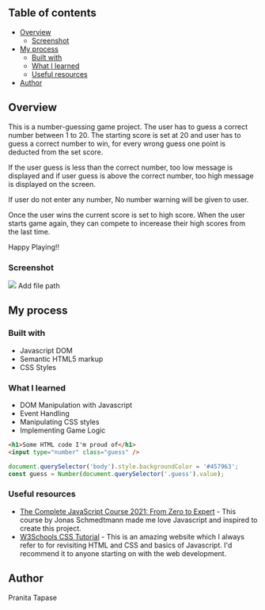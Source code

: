
## Table of contents

- [Overview](#overview)
  - [Screenshot](#screenshot)
- [My process](#my-process)
  - [Built with](#built-with)
  - [What I learned](#what-i-learned)
  - [Useful resources](#useful-resources)
- [Author](#author)


## Overview

This is a number-guessing game project. The user has to guess a correct number between 1 to 20. The starting score is set at 20 and user has to guess a correct number to win, for every wrong guess one point is deducted from the set score. 

If the user guess is less than the correct number, too low message is displayed and if user guess is above the correct number, too high message is displayed on the screen.

If user do not enter any number, No number warning will be given to user.

Once the user wins the current score is set to high score. When the user starts game again, they can compete to incerease their high scores from the last time.

Happy Playing!!

### Screenshot

![](./screenshot.jpg)
Add file path

## My process

### Built with

- Javascript DOM
- Semantic HTML5 markup
- CSS Styles

### What I learned

- DOM Manipulation with Javascript
- Event Handling
- Manipulating CSS styles
- Implementing Game Logic


```html
<h1>Some HTML code I'm proud of</h1>
<input type="number" class="guess" />
```
```js
document.querySelector('body').style.backgroundColor = '#457963';
const guess = Number(document.querySelector('.guess').value);
```

### Useful resources

- [The Complete JavaScript Course 2021: From Zero to Expert](https://www.udemy.com) - This course by Jonas Schmedtmann made me love Javascript and inspired to create this project.
- [W3Schools CSS Tutorial](https://www.w3schools.com) - This is an amazing website which I always refer to for revisiting HTML and CSS and basics of Javascript. I'd recommend it to anyone starting on with the web development.

## Author

Pranita Tapase
